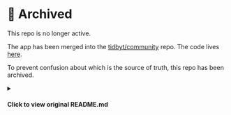 # :pushpin: Archived

This repo is no longer active.

The app has been merged into the
[tidbyt/community](https://github.com/tidbyt/community) repo. The code lives
[here](https://github.com/tidbyt/community/tree/main/apps/dvdlogo).

To prevent confusion about which is the source of truth, this repo has been archived.

<details>
<summary><h4>Click to view original README.md</h4></summary>

# tidbyt-bouncing-dvd-logo
A bouncing DVD logo app for [Tidbyt](https://tidbyt.com/), based heavily on [bouncingdvdlogo.com](https://bouncingdvdlogo.com/).

## Quick start
1. Install [`pixlet`](https://github.com/tidbyt/pixlet)
1. Run `pixlet serve bouncing_dvd_logo.star`
1. Go to [http://localhost:8080](http://localhost:8080)

![](https://github.com/mackorone/tidbyt-bouncing-dvd-logo/blob/main/bouncing_dvd_logo.gif)
